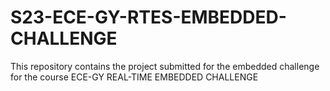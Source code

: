 # S23-ECE-GY-RTES-EMBEDDED-CHALLENGE
This repository contains the project submitted for the embedded challenge for the course ECE-GY REAL-TIME EMBEDDED CHALLENGE
